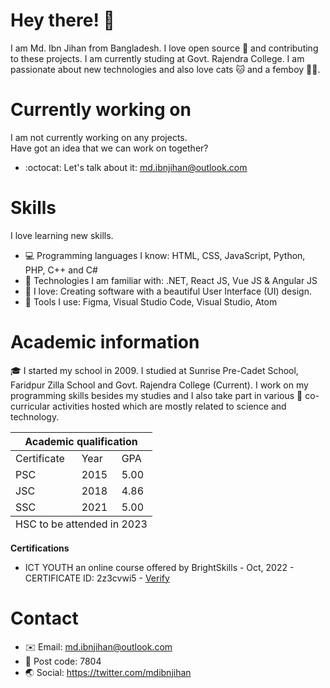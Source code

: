 # Hey there! 👋
I am Md. Ibn Jihan from Bangladesh. I love open source 🤍 and contributing to these projects. I am currently studing at Govt. Rajendra College. I am passionate about new technologies and also love cats 🐱 and a femboy 🏳️‍⚧️.

# Currently working on
I am not currently working on any projects.<br>
Have got an idea that we can work on together?
- :octocat: Let's talk about it: md.ibnjihan@outlook.com

# Skills
I love learning new skills.
- 💻 Programming languages I know: HTML, CSS, JavaScript, Python, PHP, C++ and C#
- 🧠 Technologies I am familiar with: .NET, React JS, Vue JS & Angular JS
- 🎨 I love: Creating software with a beautiful User Interface (UI) design.
- 🔧 Tools I use: Figma, Visual Studio Code, Visual Studio, Atom

# Academic information
🎓 I started my school in 2009. I studied at Sunrise Pre-Cadet School, Faridpur Zilla School and Govt. Rajendra College (Current). I work on my programming skills besides my studies and I also take part in various 🏀 co-curricular activities hosted which are mostly related to science and technology.
<table>
        <thead>
            <tr>
                <th colspan="3">Academic qualification</th>
            </tr>
        </thead>
        <tbody>
            <tr>
                <td>Certificate</td>
                <td>Year</td>
                <td>GPA</td>
            </tr>
            <tr>
                <td>PSC</td>
                <td>2015</td>
                <td>5.00</td>
            </tr>
            <tr>
                <td>JSC</td>
                <td>2018</td>
                <td>4.86</td>
            </tr>
            <tr>
                <td>SSC</td>
                <td>2021</td>
                <td>5.00</td>
            </tr>
        </tbody>
        <tfoot>
            <tr>
                <td colspan="3">HSC to be attended in 2023</td>
            </tr>
        </tfoot>
    </table>
    
<b>Certifications</b><br>
- ICT YOUTH an online course offered by BrightSkills - Oct, 2022 - CERTIFICATE ID: 2z3cvwi5 - <a href="https://brightskills.com/search-certificate">Verify</a>

# Contact
- ✉️ Email: md.ibnjihan@outlook.com
- 📮 Post code: 7804
- 🌏 Social: https://twitter.com/mdibnjihan
